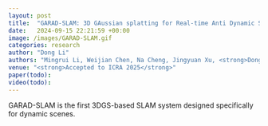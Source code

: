```yaml
---
layout: post
title:  "GARAD-SLAM: 3D GAussian splatting for Real-time Anti Dynamic SLAM"
date:   2024-09-15 22:21:59 +00:00
image: /images/GARAD-SLAM.gif
categories: research
author: "Dong Li"
authors: "Mingrui Li, Weijian Chen, Na Cheng, Jingyuan Xu, <strong>Dong Li</strong>, Hongyu Wang"
venue: "<strong>Accepted to ICRA 2025</strong>"
paper(todo): 
video(todo): 
---
```


GARAD-SLAM is the first 3DGS-based SLAM system designed specifically for dynamic scenes.
